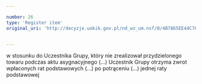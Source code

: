 ```yaml
---

number: 26
type: 'Register item'
original_uri: 'http://decyzje.uokik.gov.pl/nd_wz_um.nsf/0/4B7865EE44C7677AC12572DD003293C6?OpenDocument'


---
```


w stosunku do Uczestnika Grupy, który nie zrealizował przydzielonego towaru podczas aktu asygnacyjnego (...) Uczestnik Grupy otrzyma zwrot wpłaconych rat podstawowych (...) po potrąceniu (...) jednej raty podstawowej
